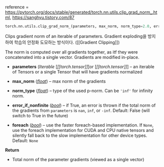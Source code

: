 reference = https://pytorch.org/docs/stable/generated/torch.nn.utils.clip_grad_norm_.html, https://sanghyu.tistory.com/87

```python
torch.nn.utils.clip_grad_norm_(parameters, max_norm, norm_type=2.0, error_if_nonfinite=False, foreach=None)
```

Clips gradient norm of an iterable of parameters. Gradient exploding을 방지하여 학습의 안정화 도모하는 방식이다. ([[Gradient Clipping]])

The norm is computed over all gradients together, as itf they were concatenated into a single vector. Gradients are modified in-place.

- **parameters** (_Iterable_ \[_[[torch.tensor]]_\]or \[_[[torch.tensor]]_\] – an iterable of Tensors or a single Tensor that will have gradients normalized
    
- **max_norm** ([_float_](https://docs.python.org/3/library/functions.html#float "(in Python v3.11)")) – max norm of the gradients
    
- **norm_type** ([_float_](https://docs.python.org/3/library/functions.html#float "(in Python v3.11)")) – type of the used p-norm. Can be `'inf'` for infinity norm.
    
- **error_if_nonfinite** ([_bool_](https://docs.python.org/3/library/functions.html#bool "(in Python v3.11)")) – if True, an error is thrown if the total norm of the gradients from `parameters` is `nan`, `inf`, or `-inf`. Default: False (will switch to True in the future)
    
- **foreach** ([_bool_](https://docs.python.org/3/library/functions.html#bool "(in Python v3.11)")) – use the faster foreach-based implementation. If `None`, use the foreach implementation for CUDA and CPU native tensors and silently fall back to the slow implementation for other device types. Default: `None`

**Return**
- Total norm of the parameter gradients (viewed as a single vector)